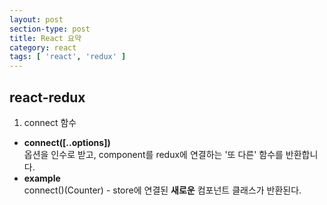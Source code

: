 ```yaml
---
layout: post
section-type: post
title: React 요약
category: react
tags: [ 'react', 'redux' ]
---
```


## react-redux

1. connect 함수
 - __connect([..options])__  
  옵션을 인수로 받고, component를 redux에 연결하는 '또 다른' 함수를 반환합니다.
 - __example__  
  connect()(Counter) - store에 연결된 __새로운__ 컴포넌트 클래스가 반환된다.

 
